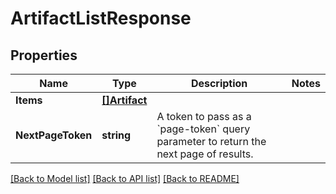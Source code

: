 # ArtifactListResponse

## Properties

Name | Type | Description | Notes
------------ | ------------- | ------------- | -------------
**Items** | [**[]Artifact**](Artifact.md) |  | 
**NextPageToken** | **string** | A token to pass as a &#x60;page-token&#x60; query parameter to return the next page of results. | 

[[Back to Model list]](../README.md#documentation-for-models) [[Back to API list]](../README.md#documentation-for-api-endpoints) [[Back to README]](../README.md)


